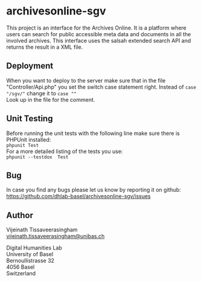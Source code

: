 # archivesonline-sgv
This project is an interface for the Archives Online. It is a platform where users can search for public accessible meta data and documents in all the involved archives. This interface uses the salsah extended search API and returns the result in a XML file.

## Deployment
When you want to deploy to the server make sure that in the file "Controller/Api.php" you set the switch case statement right. 
Instead of `case "/sgv/"` change it to  `case ""`  
Look up in the file for the comment.

## Unit Testing
Before running the unit tests with the following line make sure there is PHPUnit installed:   
`phpunit Test`  
For a more detailed listing of the tests you use:  
`phpunit --testdox  Test`

## Bug
In case you find any bugs please let us know by reporting it on github:  
https://github.com/dhlab-basel/archivesonline-sgv/issues

## Author
Vijeinath Tissaveerasingham  
vijeinath.tissaveerasingham@unibas.ch

Digital Humanities Lab  
University of Basel   
Bernoullistrasse 32  
4056 Basel  
Switzerland
